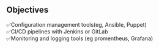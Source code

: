 ## Objectives
✅Configuration management tools(eg, Ansible, Puppet)  
✅CI/CD pipelines with Jenkins or GitLab  
✅Monitoring and logging tools (eg promentheus, Grafana)  
